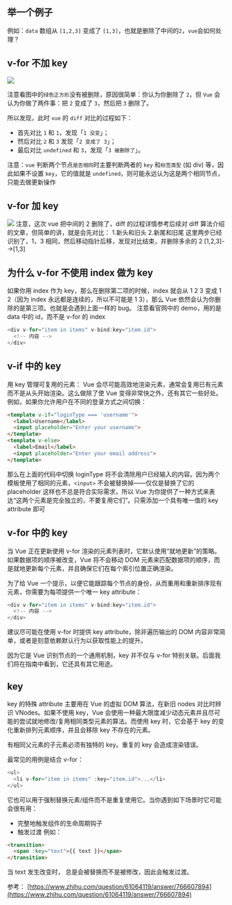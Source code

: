
## 举一个例子
例如：`data` 数组从 `[1,2,3]` 变成了 `[1,3]`，也就是删除了中间的`2`，`vue`会如何处理？

## v-for 不加 key

![](https://chao31.github.io/pics/img/1.jpg)

注意看图中的`绿色正方形`没有被删除，原因很简单：你认为你删除了 `2`，但 `Vue` 会认为你做了两件事：把 `2` 变成了 `3`，然后把 `3` 删除了。

所以发现，此时 `vue` 的 `diff` 对比的过程如下：

- 首先对比 `1` 和 `1`，发现「`1 没变`」；
- 然后对比 `2` 和 `3` 发现「`2 变成了 3`」；
- 最后对比 `undefined` 和 `3`，发现「`3 被删除了`」。

注意：`vue` 判断两个节点`是否相同`时主要判断两者的 `key` 和`标签类型` (如 div) 等，因此如果不设置 `key`，它的值就是 `undefined`，则可能永远认为这是两个相同节点，只能去做更新操作

## v-for 加 key
![](https://chao31.github.io/pics/img/2.jpg)
注意，这次 vue 把中间的 2 删除了，diff 的过程详情参考后续对 diff 算法介绍的文章，但简单的讲，就是会先对比：
1.新头和旧头
2.新尾和旧尾
这里两步已经识别了，1，3 相同，然后移动指针后移，发现对比结束，并删除多余的 2
[1,2,3]-->[1,3]


## 为什么 v-for 不使用 index 做为 key
如果你用 index 作为 key，那么在删除第二项的时候，index 就会从 1 2 3 变成 1 2（因为 index 永远都是连续的，所以不可能是 1 3），那么 Vue 依然会认为你删除的是第三项。也就是会遇到上面一样的 bug。
注意看官网中的 demo，用的是 data 中的 id，而不是 v-for 的 index
```js
<div v-for="item in items" v-bind:key="item.id">
  <!-- 内容 -->
</div>
```

## v-if 中的 key
用 key 管理可复用的元素：
Vue 会尽可能高效地渲染元素，通常会复用已有元素而不是从头开始渲染。这么做除了使 Vue 变得非常快之外，还有其它一些好处。例如，如果你允许用户在不同的登录方式之间切换：
```html
<template v-if="loginType === 'username'">
  <label>Username</label>
  <input placeholder="Enter your username">
</template>
<template v-else>
  <label>Email</label>
  <input placeholder="Enter your email address">
</template>
```
那么在上面的代码中切换 loginType 将不会清除用户已经输入的内容。因为两个模板使用了相同的元素，`<input>` 不会被替换掉——仅仅是替换了它的 placeholder
这样也不总是符合实际需求，所以 Vue 为你提供了一种方式来表达“这两个元素是完全独立的，不要复用它们”。只需添加一个具有唯一值的 key attribute 即可

## v-for 中的 key
当 Vue 正在更新使用 v-for 渲染的元素列表时，它默认使用“就地更新”的策略。如果数据项的顺序被改变，Vue 将不会移动 DOM 元素来匹配数据项的顺序，而是就地更新每个元素，并且确保它们在每个索引位置正确渲染。

为了给 Vue 一个提示，以便它能跟踪每个节点的身份，从而重用和重新排序现有元素，你需要为每项提供一个唯一 key attribute：
```js
<div v-for="item in items" v-bind:key="item.id">
  <!-- 内容 -->
</div>
```
建议尽可能在使用 v-for 时提供 key attribute，除非遍历输出的 DOM 内容非常简单，或者是刻意依赖默认行为以获取性能上的提升。

因为它是 Vue 识别节点的一个通用机制，key 并不仅与 v-for 特别关联。后面我们将在指南中看到，它还具有其它用途。

## key
key 的特殊 attribute 主要用在 Vue 的虚拟 DOM 算法，在新旧 nodes 对比时辨识 VNodes。如果不使用 key，Vue 会使用一种最大限度减少动态元素并且尽可能的尝试就地修改/复用相同类型元素的算法。而使用 key 时，它会基于 key 的变化重新排列元素顺序，并且会移除 key 不存在的元素。

有相同父元素的子元素必须有独特的 key。重复的 key 会造成渲染错误。

最常见的用例是结合 v-for：
```js
<ul>
  <li v-for="item in items" :key="item.id">...</li>
</ul>
```
它也可以用于强制替换元素/组件而不是重复使用它。当你遇到如下场景时它可能会很有用：

* 完整地触发组件的生命周期钩子
* 触发过渡
例如：
```html
<transition>
  <span :key="text">{{ text }}</span>
</transition>
```
当 text 发生改变时，<span> 总是会被替换而不是被修改，因此会触发过渡。

参考：
[https://www.zhihu.com/question/61064119/answer/766607894](https://www.zhihu.com/question/61064119/answer/766607894)